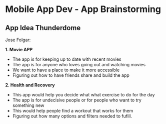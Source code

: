 # Mobile App Dev - App Brainstorming
## App Idea Thunderdome

Jose Folgar:

**1. Movie APP**
* The app is for keeping up to date with recent movies
* The app is for anyone who loves going out and watching movies
* We want to have a place to make it more accessible 
* Figuring out how to have friends share and build the app
      
**2. Health and Recovery**
* This app would help you decide what what exercise to do for the day
* The app is for undecisive people or for people who want to try something new 
*  This would help people find a workout that works for them
* Figuring out how many options and filters needed to fufill.
